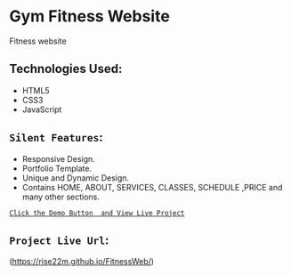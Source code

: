 # Gym Fitness Website

Fitness website 

## Technologies Used:

* HTML5
* CSS3
* JavaScript

## `Silent Features`:

* Responsive Design.
* Portfolio Template.
* Unique and Dynamic Design.
* Contains HOME, ABOUT, SERVICES, CLASSES, SCHEDULE ,PRICE and many other sections.


[`Click the Demo Button  and View Live Project`](https://rise22m.github.io/FitnessWeb/)


## `Project Live Url`:

(https://rise22m.github.io/FitnessWeb/)
